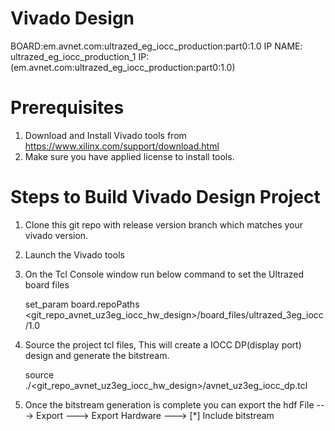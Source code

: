 Vivado Design
=============

BOARD:em.avnet.com:ultrazed_eg_iocc_production:part0:1.0
IP NAME: ultrazed_eg_iocc_production_1 IP: (em.avnet.com:ultrazed_eg_iocc_production:part0:1.0)

Prerequisites
=============
1. Download and Install Vivado tools from https://www.xilinx.com/support/download.html
2. Make sure you have applied license to install tools.

Steps to Build Vivado Design Project
====================================
1. Clone this git repo with release version branch which matches your vivado version.
2. Launch the Vivado tools
3. On the Tcl Console window run below command to set the Ultrazed board files

   set_param board.repoPaths <git_repo_avnet_uz3eg_iocc_hw_design>/board_files/ultrazed_3eg_iocc/1.0

4. Source the project tcl files, This will create a IOCC DP(display port) design and generate 
   the bitstream.

   source ./<git_repo_avnet_uz3eg_iocc_hw_design>/avnet_uz3eg_iocc_dp.tcl

5. Once the bitstream generation is complete you can export the hdf
   File ---> Export ---> Export Hardware ---> [*] Include bitstream
